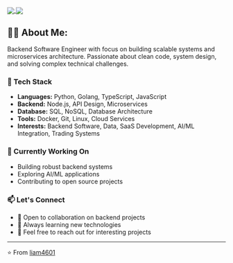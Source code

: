 <a href="https://github.com/anuraghazra/github-readme-stats">
  <img align="center" src="https://github-readme-stats.vercel.app/api?username=liam4601&show_icons=true&count_private=true&include_all_commits=true&bg_color=ffffff&title_color=0366d6&icon_color=0366d6&text_color=24292e&hide_border=true&hide_rank=true" />
</a>
<a href="https://github.com/anuraghazra/github-readme-stats">
  <img align="center" src="https://github-readme-stats.vercel.app/api/top-langs/?username=liam4601&layout=compact&bg_color=ffffff&title_color=0366d6&text_color=24292e&hide_border=true&langs_count=8&card_width=320" />
</a>

<br />

## 👨‍💻 About Me:

Backend Software Engineer with focus on building scalable systems and microservices architecture. Passionate about clean code, system design, and solving complex technical challenges.

### 🔧 Tech Stack
- **Languages:** Python, Golang, TypeScript, JavaScript
- **Backend:** Node.js, API Design, Microservices
- **Database:** SQL, NoSQL, Database Architecture
- **Tools:** Docker, Git, Linux, Cloud Services
- **Interests:** Backend Software, Data, SaaS Development, AI/ML Integration, Trading Systems

### 🌱 Currently Working On
- Building robust backend systems
- Exploring AI/ML applications
- Contributing to open source projects

### 📫 Let's Connect
- 💼 Open to collaboration on backend projects
- 🚀 Always learning new technologies
- 📧 Feel free to reach out for interesting projects

---

⭐️ From [liam4601](https://github.com/liam4601)
